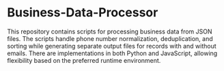 # Business-Data-Processor
This repository contains scripts for processing business data from JSON files. The scripts handle phone number normalization, deduplication, and sorting while generating separate output files for records with and without emails. There are implementations in both Python and JavaScript, allowing flexibility based on the preferred runtime environment.
